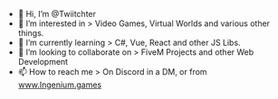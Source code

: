 - 👋 Hi, I’m @Twiitchter
- 👀 I’m interested in > Video Games, Virtual Worlds and various other things.
- 🌱 I’m currently learning > C#, Vue, React and other JS Libs.
- 💞️ I’m looking to collaborate on > FiveM Projects and other Web Development
- 📫 How to reach me > On Discord in a DM, or from www.Ingenium.games
